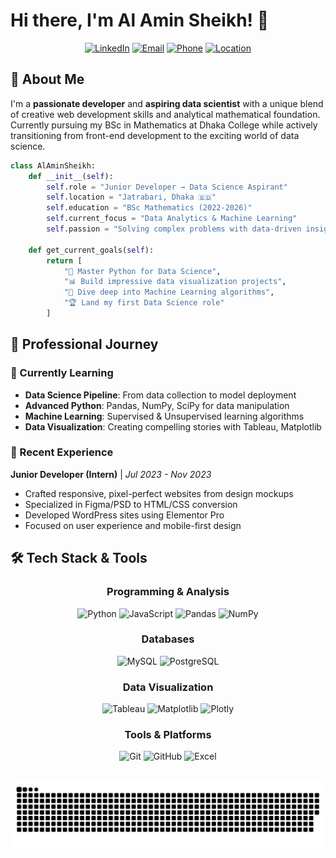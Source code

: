 # Hi there, I'm Al Amin Sheikh! 👋

<div align="center">
  
[![LinkedIn](https://img.shields.io/badge/LinkedIn-0077B5?style=for-the-badge&logo=linkedin&logoColor=white)](https://www.linkedin.com/in/alaminsframe/)
[![Email](https://img.shields.io/badge/Email-D14836?style=for-the-badge&logo=gmail&logoColor=white)](mailto:alaminsheikh12180@gmail.com)
[![Phone](https://img.shields.io/badge/Phone-25D366?style=for-the-badge&logo=whatsapp&logoColor=white)](tel:+8801575137573)
[![Location](https://img.shields.io/badge/Dhaka,_Bangladesh-FF6B6B?style=for-the-badge&logo=google-maps&logoColor=white)]()

</div>

## 🚀 About Me

I'm a **passionate developer** and **aspiring data scientist** with a unique blend of creative web development skills and analytical mathematical foundation. Currently pursuing my BSc in Mathematics at Dhaka College while actively transitioning from front-end development to the exciting world of data science.

```python
class AlAminSheikh:
    def __init__(self):
        self.role = "Junior Developer → Data Science Aspirant"
        self.location = "Jatrabari, Dhaka 🇧🇩"
        self.education = "BSc Mathematics (2022-2026)"
        self.current_focus = "Data Analytics & Machine Learning"
        self.passion = "Solving complex problems with data-driven insights"
    
    def get_current_goals(self):
        return [
            "🎯 Master Python for Data Science",
            "📊 Build impressive data visualization projects",
            "🤖 Dive deep into Machine Learning algorithms",
            "🏆 Land my first Data Science role"
        ]
```

## 💼 Professional Journey

### 🌱 Currently Learning
- **Data Science Pipeline**: From data collection to model deployment
- **Advanced Python**: Pandas, NumPy, SciPy for data manipulation
- **Machine Learning**: Supervised & Unsupervised learning algorithms
- **Data Visualization**: Creating compelling stories with Tableau, Matplotlib

### 🔧 Recent Experience
**Junior Developer (Intern)** | *Jul 2023 - Nov 2023*
- Crafted responsive, pixel-perfect websites from design mockups
- Specialized in Figma/PSD to HTML/CSS conversion
- Developed WordPress sites using Elementor Pro
- Focused on user experience and mobile-first design

## 🛠️ Tech Stack & Tools

<div align="center">

### Programming & Analysis
![Python](https://img.shields.io/badge/Python-3776AB?style=for-the-badge&logo=python&logoColor=white)
![JavaScript](https://img.shields.io/badge/JavaScript-323330?style=for-the-badge&logo=javascript&logoColor=F7DF1E)
![Pandas](https://img.shields.io/badge/Pandas-150458?style=for-the-badge&logo=pandas&logoColor=white)
![NumPy](https://img.shields.io/badge/NumPy-013243?style=for-the-badge&logo=numpy&logoColor=white)

### Databases
![MySQL](https://img.shields.io/badge/MySQL-00000F?style=for-the-badge&logo=mysql&logoColor=white)
![PostgreSQL](https://img.shields.io/badge/PostgreSQL-316192?style=for-the-badge&logo=postgresql&logoColor=white)

### Data Visualization
![Tableau](https://img.shields.io/badge/Tableau-E97627?style=for-the-badge&logo=tableau&logoColor=white)
![Matplotlib](https://img.shields.io/badge/Matplotlib-3776AB?style=for-the-badge&logo=python&logoColor=white)
![Plotly](https://img.shields.io/badge/Plotly-3F4F75?style=for-the-badge&logo=plotly&logoColor=white)

### Tools & Platforms
![Git](https://img.shields.io/badge/Git-E34F26?style=for-the-badge&logo=git&logoColor=white)
![GitHub](https://img.shields.io/badge/GitHub-100000?style=for-the-badge&logo=github&logoColor=white)
![Excel](https://img.shields.io/badge/Microsoft_Excel-217346?style=for-the-badge&logo=microsoft-excel&logoColor=white)

</div>

<br/>

<picture>
  <source media="(prefers-color-scheme: dark)" srcset="https://raw.githubusercontent.com/alaminsframe/alaminsframe/output/github-snake-dark.svg" />
  <source media="(prefers-color-scheme: light)" srcset="https://raw.githubusercontent.com/alaminsframe/alaminsframe/output/github-snake.svg" />
  <img alt="github-snake" src="https://raw.githubusercontent.com/alaminsframe/alaminsframe/output/github-snake.svg" />
</picture>
